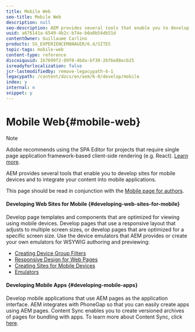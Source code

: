 ```yaml
---
title: Mobile Web
seo-title: Mobile Web
description: null
seo-description: AEM provides several tools that enable you to develop sites for mobile devices and to integrate your content into mobile applications
uuid: a676141a-6549-4b2c-b74e-b0a0b54db51d
contentOwner: Guillaume Carlino
products: SG_EXPERIENCEMANAGER/6.4/SITES
topic-tags: mobile-web
content-type: reference
discoiquuid: 1b7699f2-09f0-4bda-bf30-26f6e88ecb25
isreadyforlocalization: false
jcr-lastmodifiedby: remove-legacypath-6-1
legacypath: /content/docs/en/aem/6-0/develop/mobile
index: y
internal: n
snippet: y
---
```


# Mobile Web{#mobile-web}

>[!NOTE]
>
>Adobe recommends using the SPA Editor for projects that require single page application framework-based client-side rendering (e.g. React). [Learn more](../../developing/using/spa-overview.md).

AEM provides several tools that enable you to develop sites for mobile devices and to integrate your content into mobile applications.

This page should be read in conjunction with the [Mobile page for authors](../../authoring/using/mobile.md).

#### Developing Web Sites for Mobile {#developing-web-sites-for-mobile}

Develop page templates and components that are optimized for viewing using mobile devices. Develop pages that use a responsive layout that adjusts to multiple screen sizes, or develop pages that are optimized for a specific screen size. Use the device emulators that AEM provides or create your own emulators for WSYWIG authoring and previewing:

* [Creating Device Group Filters](../../developing/using/groupfilters.md)
* [Responsive Design for Web Pages](../../developing/using/responsive.md)
* [Creating Sites for Mobile Devices](../../developing/using/mobile.md)
* [Emulators](../../developing/using/emulators.md)

#### Developing Mobile Apps {#developing-mobile-apps}

Develop mobile applications that use AEM pages as the application interface. AEM integrates with PhoneGap so that you can easily create apps using AEM pages. Content Sync enables you to create versioned archives of pages for bundling with apps. To learn more about Content Sync, click [here](/content/help/en/experience-manager/6-4/mobile/using/phonegap-contentsync).
